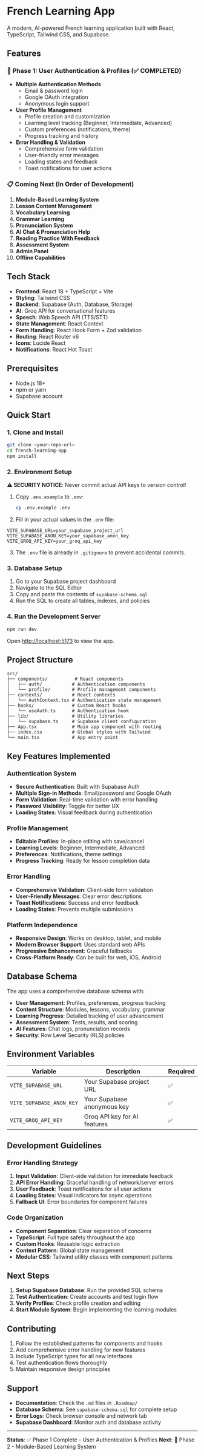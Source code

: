 # French Learning App

A modern, AI-powered French learning application built with React, TypeScript, Tailwind CSS, and Supabase.

## Features

### 🚀 **Phase 1: User Authentication & Profiles** (✅ COMPLETED)

- **Multiple Authentication Methods**
  - Email & password login
  - Google OAuth integration
  - Anonymous login support
- **User Profile Management**
  - Profile creation and customization
  - Learning level tracking (Beginner, Intermediate, Advanced)
  - Custom preferences (notifications, theme)
  - Progress tracking and history
- **Error Handling & Validation**
  - Comprehensive form validation
  - User-friendly error messages
  - Loading states and feedback
  - Toast notifications for user actions

### 📋 **Coming Next (In Order of Development)**

1. **Module-Based Learning System**
2. **Lesson Content Management**
3. **Vocabulary Learning**
4. **Grammar Learning**
5. **Pronunciation System**
6. **AI Chat & Pronunciation Help**
7. **Reading Practice With Feedback**
8. **Assessment System**
9. **Admin Panel**
10. **Offline Capabilities**

## Tech Stack

- **Frontend**: React 18 + TypeScript + Vite
- **Styling**: Tailwind CSS
- **Backend**: Supabase (Auth, Database, Storage)
- **AI**: Groq API for conversational features
- **Speech**: Web Speech API (TTS/STT)
- **State Management**: React Context
- **Form Handling**: React Hook Form + Zod validation
- **Routing**: React Router v6
- **Icons**: Lucide React
- **Notifications**: React Hot Toast

## Prerequisites

- Node.js 18+
- npm or yarn
- Supabase account

## Quick Start

### 1. Clone and Install

```bash
git clone <your-repo-url>
cd french-learning-app
npm install
```

### 2. Environment Setup

**⚠️ SECURITY NOTICE**: Never commit actual API keys to version control!

1. Copy `.env.example` to `.env`:

   ```bash
   cp .env.example .env
   ```

2. Fill in your actual values in the `.env` file:

```env
VITE_SUPABASE_URL=your_supabase_project_url
VITE_SUPABASE_ANON_KEY=your_supabase_anon_key
VITE_GROQ_API_KEY=your_groq_api_key
```

3. The `.env` file is already in `.gitignore` to prevent accidental commits.

### 3. Database Setup

1. Go to your Supabase project dashboard
2. Navigate to the SQL Editor
3. Copy and paste the contents of `supabase-schema.sql`
4. Run the SQL to create all tables, indexes, and policies

### 4. Run the Development Server

```bash
npm run dev
```

Open [http://localhost:5173](http://localhost:5173) to view the app.

## Project Structure

```
src/
├── components/          # React components
│   ├── auth/           # Authentication components
│   └── profile/        # Profile management components
├── contexts/           # React contexts
│   └── AuthContext.tsx # Authentication state management
├── hooks/              # Custom React hooks
│   └── useAuth.ts      # Authentication hook
├── lib/                # Utility libraries
│   └── supabase.ts     # Supabase client configuration
├── App.tsx             # Main app component with routing
├── index.css           # Global styles with Tailwind
└── main.tsx            # App entry point
```

## Key Features Implemented

### Authentication System

- **Secure Authentication**: Built with Supabase Auth
- **Multiple Sign-in Methods**: Email/password and Google OAuth
- **Form Validation**: Real-time validation with error handling
- **Password Visibility**: Toggle for better UX
- **Loading States**: Visual feedback during authentication

### Profile Management

- **Editable Profiles**: In-place editing with save/cancel
- **Learning Levels**: Beginner, Intermediate, Advanced
- **Preferences**: Notifications, theme settings
- **Progress Tracking**: Ready for lesson completion data

### Error Handling

- **Comprehensive Validation**: Client-side form validation
- **User-Friendly Messages**: Clear error descriptions
- **Toast Notifications**: Success and error feedback
- **Loading States**: Prevents multiple submissions

### Platform Independence

- **Responsive Design**: Works on desktop, tablet, and mobile
- **Modern Browser Support**: Uses standard web APIs
- **Progressive Enhancement**: Graceful fallbacks
- **Cross-Platform Ready**: Can be built for web, iOS, Android

## Database Schema

The app uses a comprehensive database schema with:

- **User Management**: Profiles, preferences, progress tracking
- **Content Structure**: Modules, lessons, vocabulary, grammar
- **Learning Progress**: Detailed tracking of user advancement
- **Assessment System**: Tests, results, and scoring
- **AI Features**: Chat logs, pronunciation records
- **Security**: Row Level Security (RLS) policies

## Environment Variables

| Variable                 | Description                  | Required |
| ------------------------ | ---------------------------- | -------- |
| `VITE_SUPABASE_URL`      | Your Supabase project URL    | ✅       |
| `VITE_SUPABASE_ANON_KEY` | Your Supabase anonymous key  | ✅       |
| `VITE_GROQ_API_KEY`      | Groq API key for AI features | ✅       |

## Development Guidelines

### Error Handling Strategy

1. **Input Validation**: Client-side validation for immediate feedback
2. **API Error Handling**: Graceful handling of network/server errors
3. **User Feedback**: Toast notifications for all user actions
4. **Loading States**: Visual indicators for async operations
5. **Fallback UI**: Error boundaries for component failures

### Code Organization

- **Component Separation**: Clear separation of concerns
- **TypeScript**: Full type safety throughout the app
- **Custom Hooks**: Reusable logic extraction
- **Context Pattern**: Global state management
- **Modular CSS**: Tailwind utility classes with component patterns

## Next Steps

1. **Setup Supabase Database**: Run the provided SQL schema
2. **Test Authentication**: Create accounts and test login flow
3. **Verify Profiles**: Check profile creation and editing
4. **Start Module System**: Begin implementing the learning modules

## Contributing

1. Follow the established patterns for components and hooks
2. Add comprehensive error handling for new features
3. Include TypeScript types for all new interfaces
4. Test authentication flows thoroughly
5. Maintain responsive design principles

## Support

- **Documentation**: Check the `.md` files in `.Roadmap/`
- **Database Schema**: See `supabase-schema.sql` for complete setup
- **Error Logs**: Check browser console and network tab
- **Supabase Dashboard**: Monitor auth and database activity

---

**Status**: ✅ Phase 1 Complete - User Authentication & Profiles
**Next**: 🔄 Phase 2 - Module-Based Learning System
